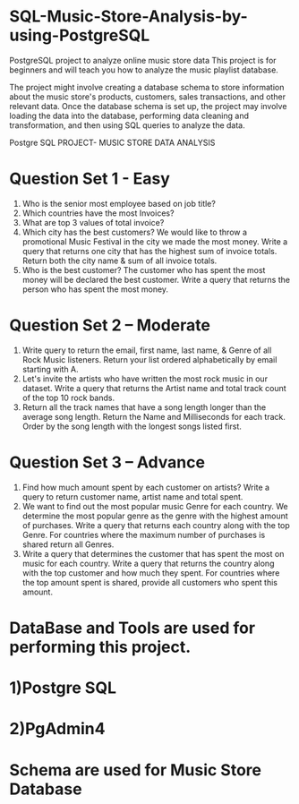 # SQL-Music-Store-Analysis-by-using-PostgreSQL
PostgreSQL project to analyze online music store data  This project is for beginners and will teach you how to analyze the music playlist database. 

The project might involve creating a database schema to store information about the music store's products, customers, sales transactions, and other relevant data. Once the database schema is set up, the project may involve loading the data into the database, performing data cleaning and transformation, and then using SQL queries to analyze the data.

Postgre SQL PROJECT- MUSIC STORE DATA ANALYSIS

# Question Set 1 - Easy

1. Who is the senior most employee based on job title?
2. Which countries have the most Invoices?
3. What are top 3 values of total invoice?
4. Which city has the best customers? We would like to throw a promotional Music
Festival in the city we made the most money. Write a query that returns one city that
has the highest sum of invoice totals. Return both the city name & sum of all invoice
totals.
5. Who is the best customer? The customer who has spent the most money will be
declared the best customer. Write a query that returns the person who has spent the
most money.

# Question Set 2 – Moderate

1. Write query to return the email, first name, last name, & Genre of all Rock Music
listeners. Return your list ordered alphabetically by email starting with A.
2. Let's invite the artists who have written the most rock music in our dataset. Write a
query that returns the Artist name and total track count of the top 10 rock bands.
3. Return all the track names that have a song length longer than the average song
length.
Return the Name and Milliseconds for each track. Order by the song length with the
longest songs listed first.

# Question Set 3 – Advance

1. Find how much amount spent by each customer on artists? Write a query to return
customer name, artist name and total spent.
2. We want to find out the most popular music Genre for each country. We determine
the most popular genre as the genre with the highest amount of purchases. Write a
query that returns each country along with the top Genre. For countries where the
maximum number of purchases is shared return all Genres.
3. Write a query that determines the customer that has spent the most on music for
each country. Write a query that returns the country along with the top customer and
how much they spent. For countries where the top amount spent is shared, provide all
customers who spent this amount.

# DataBase and Tools are used for performing this project.

# 1)Postgre SQL
# 2)PgAdmin4

# Schema are used for  Music Store Database

